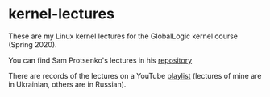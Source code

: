 # kernel-lectures

These are my Linux kernel lectures for the GlobalLogic kernel course (Spring 2020).

You can find Sam Protsenko's lectures in his [repository](https://github.com/joe-skb7/kernel-lectures)

There are records of the lectures on a YouTube [playlist](https://www.youtube.com/playlist?list=PLVW3-sceyFeW9d5WkujpUdRH97icrlLCf) (lectures of mine are in Ukrainian, others are in Russian).



